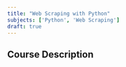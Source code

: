 ```yaml
---
title: "Web Scraping with Python"
subjects: ['Python', 'Web Scraping']
draft: true
---
```


## Course Description